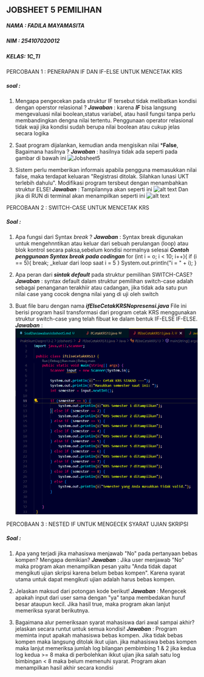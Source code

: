 ## JOBSHEET 5 PEMILIHAN

##### NAMA : FADILA MAYAMASITA
##### NIM  : 254107020012
##### KELAS: 1C_TI


PERCOBAAN 1 : PENERAPAN IF DAN IF-ELSE UNTUK MENCETAK KRS
##### soal :
1. Mengapa pengecekan pada struktur IF tersebut tidak melibatkan kondisi dengan operstor relasional ?
***Jawaban*** : 
   karena ***IF*** bisa langsung mengevaluasi nilai boolean,status variabel, atau hasil fungsi tanpa perlu membandingkan dengna nilai tertentu. Penggunaan operator relasional tidak waji jika kondisi sudah berupa nilai boolean atau cukup jelas secara logika

2. Saat program dijalankan, kemudian anda mengisikan nilai ***False**, Bagaimana hasilnya ?
***Jawaban*** :
 hasilnya tidak ada seperti pada gambar di bawah ini 
 ![Jobsheet5](<Screenshot 2025-10-07 200943.png>)

 3. Sistem perlu memberikan informais apabila pengguna memasukkan nilai false, maka terdapat keluaran "Registrasi ditolak. Silahkan lunasi UKT terlebih dahulu". Modifikasi program tersbeut dengan menambahkan struktur ELSE!
 ***Jawaban*** :
 Tampilannya akan seperti ini 
![alt text](<Screenshot 2025-10-08 110133.png>)
Dan jika di RUN di terminal akan menampilkan seperti ini 
![alt text](image-1.png)


PERCOBAAN 2 : SWITCH-CASE UNTUK MENCETAK KRS
##### Soal :
1. Apa fungsi dari Syntax _break_ ?
***Jawaban*** :
Syntax break digunakan untuk mengehnntikan atau keluar dari sebuah perulangan (loop) atau blok kontrol secara paksa,sebelum kondisi normalnya selesai
***Contoh penggunaan Syntax break pada codingan***
for (int i = o; i < 10; i++){
   if (i == 5){
      break; _keluar dari loop saat i = 5
   }
   System.out.println("i = " + i); 
}

2. Apa peran dari ***sintak default*** pada struktur pemilihan SWITCH-CASE?
***Jawaban*** :
syntax default dalam struktur pemilihan switch-case adalah sebagai penanganan terakhiir atau cadangan, jika tidak ada satu pun nilai case yang cocok dengna nilai yang di uji oleh switch

3. Buat file baru dengan nama ***ifElseCetakKRSNopresensi.java*** File ini berisi program hasil transformasi dari program cetak KRS menggunakan struktur switch-case yang telah fibuat ke dalam bentuk IF-ELSE IF-ELSE.
***Jawaban*** :
![alt text](<Screenshot 2025-10-08 150438.png>)


PERCOBAAN 3 : NESTED IF UNTUK MENGECEK SYARAT UJIAN SKRIPSI
##### Soal :
1. Apa yang terjadi jika mahasiswa menjawab "No" pada pertanyaan bebas kompen? Mengapa demikian?
***Jawaban*** : Jika user menjawab "No" maka program akan menampilkan pesan yaitu "Anda tidak dapat mengikuti ujian skripsi karena belum bebas kompen". Karena syarat utama untuk dapat mengikuti ujian adalah harus bebas kompen.

2. Jelaskan maksud dari potongan kode berikut!
***Jawaban*** : Mengecek apakah input dari user sama dengan "ya" tanpa membedakan huruf besar ataupun kecil. Jika hasil true, maka program akan lanjut memeriksa syarat berikutnya.

3. Bagaimana alur pemeriksaan syarat mahasiswa dari awal sampai akhir? jelaskan secara runtut untuk semua kondisi!
***Jawaban*** : Program meminta input apakah mahasiswa bebas kompen.
               Jika tidak bebas kompen maka langsung ditolak ikut ujian.
               jika mahasiswa bebas kompen maka lanjut memeriksa jumlah log bilangan pembimbing 1 & 2
               jika kedua log kedua >= 8 maka di perbolehkan ikkut ujian
               jika salah satu log bimbingan < 8 maka belum memenuhi syarat. Program akan menampilkan hasil akhir secara kondisi




